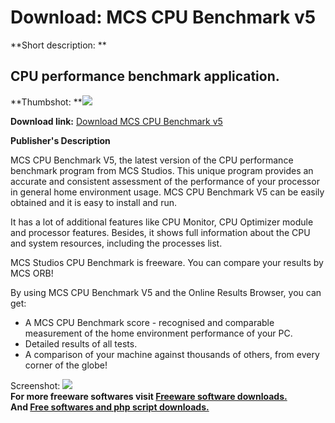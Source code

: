 # Download: MCS CPU Benchmark v5

**Short description: **

## CPU performance benchmark application.

  
**Thumbshot: **![](http://www.freewarefiles.com/screenshot/mcscpu_md.gif)   
  
**Download link:** [Download MCS CPU Benchmark v5](http://freesoftwares.boysofts.com/MCS-CPU-Benchmark-V_program_16739.html)  
  

**Publisher's Description**  
  

MCS CPU Benchmark V5, the latest version of the CPU performance benchmark
program from MCS Studios. This unique program provides an accurate and
consistent assessment of the performance of your processor in general home
environment usage. MCS CPU Benchmark V5 can be easily obtained and it is easy
to install and run.

It has a lot of additional features like CPU Monitor, CPU Optimizer module and
processor features. Besides, it shows full information about the CPU and
system resources, including the processes list.

MCS Studios CPU Benchmark is freeware. You can compare your results by MCS
ORB!

By using MCS CPU Benchmark V5 and the Online Results Browser, you can get:

  * A MCS CPU Benchmark score - recognised and comparable measurement of the home environment performance of your PC. 
  * Detailed results of all tests. 
  * A comparison of your machine against thousands of others, from every corner of the globe! 

  
  
Screenshot: ![](http://www.freewarefiles.com/screenshot/mcscpu.gif)  
**For more freeware softwares visit [Freeware software downloads.](http://freesoftwares.boysofts.com/)**   
**And [Free softwares and php script downloads.](http://www.boysofts.com/)**

